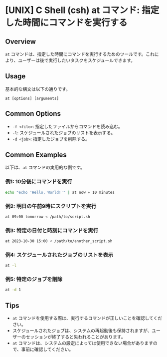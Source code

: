 # [UNIX] C Shell (csh) at コマンド: 指定した時間にコマンドを実行する

## Overview
`at` コマンドは、指定した時間にコマンドを実行するためのツールです。これにより、ユーザーは後で実行したいタスクをスケジュールできます。

## Usage
基本的な構文は以下の通りです。

```
at [options] [arguments]
```

## Common Options
- `-f <file>`: 指定したファイルからコマンドを読み込む。
- `-l`: スケジュールされたジョブのリストを表示する。
- `-d <job>`: 指定したジョブを削除する。

## Common Examples
以下は、`at` コマンドの実用的な例です。

### 例1: 10分後にコマンドを実行
```bash
echo "echo 'Hello, World!'" | at now + 10 minutes
```

### 例2: 明日の午前9時にスクリプトを実行
```bash
at 09:00 tomorrow < /path/to/script.sh
```

### 例3: 特定の日付と時刻にコマンドを実行
```bash
at 2023-10-30 15:00 < /path/to/another_script.sh
```

### 例4: スケジュールされたジョブのリストを表示
```bash
at -l
```

### 例5: 特定のジョブを削除
```bash
at -d 1
```

## Tips
- `at` コマンドを使用する際は、実行するコマンドが正しいことを確認してください。
- スケジュールされたジョブは、システムの再起動後も保持されますが、ユーザーのセッションが終了すると失われることがあります。
- `at` コマンドは、システムの設定によっては使用できない場合がありますので、事前に確認してください。
